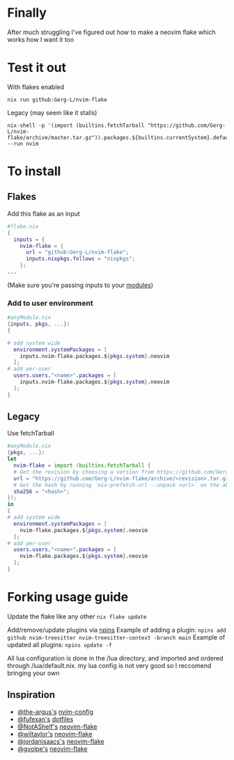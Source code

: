 # Finally
After much struggling I've figured out how to make a neovim flake which works how I want it too

# Test it out
With flakes enabled
```console
nix run github:Gerg-L/nvim-flake
```
Legacy (may seem like it stalls)
```console
nix-shell -p '(import (builtins.fetchTarball "https://github.com/Gerg-L/nvim-flake/archive/master.tar.gz")).packages.${builtins.currentSystem}.default' --run nvim
```
# To install

## Flakes
Add this flake as an input
```nix
#flake.nix
{
  inputs = {
    nvim-flake = {
      url = "github:Gerg-L/nvim-flake";
      inputs.nixpkgs.follows = "nixpkgs";
    };
...
```
(Make sure you're passing inputs to your [modules](https://blog.nobbz.dev/posts/2022-12-12-getting-inputs-to-modules-in-a-flake))
### Add to user environment
```nix
#anyModule.nix
{inputs, pkgs, ...}:
{

# add system wide
  environment.systemPackages = [
    inputs.nvim-flake.packages.${pkgs.system}.neovim
  ];
# add per-user
  users.users."<name>".packages = [
    inputs.nvim-flake.packages.${pkgs.system}.neovim
  ];
}
```

## Legacy
Use fetchTarball
```nix
#anyModule.nix
{pkgs, ...}:
let
  nvim-flake = import (builtins.fetchTarball {
  # Get the revision by choosing a version from https://github.com/Gerg-L/nvim-flake/commits/master
  url = "https://github.com/Gerg-L/nvim-flake/archive/<revision>.tar.gz";
  # Get the hash by running `nix-prefetch-url --unpack <url>` on the above url
  sha256 = "<hash>";
});
in
{
# add system wide
  environment.systemPackages = [
    nvim-flake.packages.${pkgs.system}.neovim
  ];
# add per-user
  users.users."<name>".packages = [
    nvim-flake.packages.${pkgs.system}.neovim
  ];
}
```

# Forking usage guide

Update the flake like any other `nix flake update`

Add/remove/update plugins via [npins](https://github.com/andir/npins) 
Example of adding a plugin: `npins add github nvim-treesitter nvim-treesitter-context -branch main`
Example of updated all plugins: `npins update -f`

All lua configuration is done in the /lua directory, and imported and ordered through /lua/default.nix.
my lua config is not very good so I reccomend bringing your own

## Inspiration
- [@the-argus's](https://github.com/the-argus) [nvim-config](https://github.com/the-argus/nvim-config)
- [@fufexan's](https://github.com/fufexan) [dotfiles](https://github.com/fufexan/dotfiles/tree/main/home/editors/neovim)
- [@NotAShelf's](https://github.com/NotAShelf) [neovim-flake](https://github.com/NotAShelf/neovim-flake)
- [@wiltaylor's](https://github.com/wiltaylor) [neovim-flake](https://github.com/wiltaylor/neovim-flake)
- [@jordanisaacs's](https://github.com/jordanisaacs) [neovim-flake](https://github.com/jordanisaacs/neovim-flake)
- [@gvolpe's](https://github.com/gvolpe) [neovim-flake](https://github.com/gvolpe/neovim-flake)
